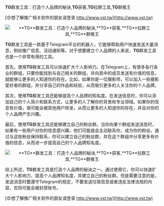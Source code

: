 **TG**群发工具：打造个人品牌的秘诀,**TG**获客,**TG**拉群工具,**TG**群推王

[😍想了解推广相关软件的朋友请登录 http://www.vst.tw](http://www.vst.tw)

 <center><img src="https://vst.tw/MP4/tuiguang/png/6.png" alt="**TG**群发工具：打造个人品牌的秘诀,**TG**获客,**TG**拉群工具,**TG**群推王"></center>

**TG**群发工具是一款基于Telegram平台的机器人，它能够帮助用户快速发送大量消息，例如推广信息、活动通知等。对于想要建立个人品牌的人来说，**TG**群发工具也是一个非常有用的工具。

首先，使用**TG**群发工具可以快速扩大个人影响力。在Telegram上，有很多各行各业的群组，只要你能找到与自己相关的群组，并向其中的成员发送有价值的信息，就能够让更多的人知道你的存在。比如，如果你是一位摄影师，可以加入一些摄影爱好者的群组，并分享自己的作品和经验，从而吸引更多的人关注你的个人品牌。

其次，使用**TG**群发工具还能够提高个人品牌的知名度。在发送信息时，你可以添加自己的个人简介和联系方式，让更多的人了解你的背景和专业领域。如果你的信息有价值，很可能会被其他用户转发，从而让更多的人知道你的存在，并且对你的个人品牌产生兴趣。

最后，使用**TG**群发工具还能够建立自己的粉丝群。当你向某个群组发送消息时，如果有一些用户对你的信息感兴趣，他们可能就会主动联系你，成为你的粉丝。通过与这些粉丝保持联系，你可以建立自己的粉丝群，并在这个群组中分享更多有价值的信息，从而进一步提高自己的个人品牌知名度。

 <center><img src="https://vst.tw/MP4/tuiguang/png/1.png" alt="**TG**群发工具：打造个人品牌的秘诀,**TG**获客,**TG**拉群工具,**TG**群推王"></center>

综上所述，**TG**群发工具是打造个人品牌的秘诀之一。通过使用它，你可以快速扩大个人影响力、提高个人品牌知名度，并建立自己的粉丝群。但是需要注意的是，发送消息时要遵守Telegram的规定，不要发送垃圾信息或者违反法律法规的内容，否则可能会被封禁账号。

[😍想了解推广相关软件的朋友请登录 http://www.vst.tw](http://www.vst.tw)



